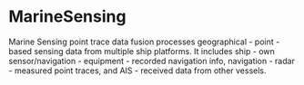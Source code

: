 # MarineSensing
Marine Sensing point trace data fusion processes geographical - point - based sensing data from multiple ship platforms. It includes ship - own sensor/navigation - equipment - recorded navigation info, navigation - radar - measured point traces, and AIS - received data from other vessels. 
